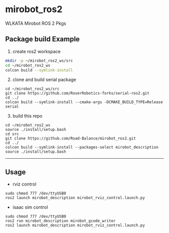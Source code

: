# mirobot_ros2
WLKATA Mirobot ROS 2 Pkgs

## Package build Example

1. create ros2 workspace

```bash
mkdir -p ~/mirobot_ros2_ws/src
cd ~/mirobot_ros2_ws
colcon build --symlink-install
```

2. clone and build serial package

```
cd ~/mirobot_ros2_ws/src
git clone https://github.com/RoverRobotics-forks/serial-ros2.git
cd ../
colcon build --symlink-install --cmake-args -DCMAKE_BUILD_TYPE=Release serial
```

3. build this repo

```
cd ~/mirobot_ros2_ws
source ./install/setup.bash
cd src
git clone https://github.com/Road-Balance/mirobot_ros2.git
cd ../
colcon build --symlink-install --packages-select mirobot_description
source ./install/setup.bash
```

---

## Usage

* rviz control

```
sudo chmod 777 /dev/ttyUSB0
ros2 launch mirobot_description mirobot_rviz_control.launch.py 
```

* isaac sim control

```
sudo chmod 777 /dev/ttyUSB0
ros2 run mirobot_description mirobot_gcode_writer 
ros2 launch mirobot_description mirobot_rviz_control.launch.py 
```
